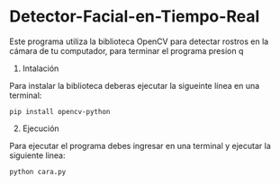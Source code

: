 # Detector-Facial-en-Tiempo-Real
Este programa utiliza la biblioteca OpenCV para detectar rostros en la cámara de tu computador, para terminar el programa presion q

1. Intalación

Para instalar la biblioteca deberas ejecutar la sigueinte línea en una terminal:

```pip install opencv-python``` 

2. Ejecución

Para ejecutar el programa debes ingresar en una terminal y ejecutar la siguiente linea: 

```python cara.py``` 
